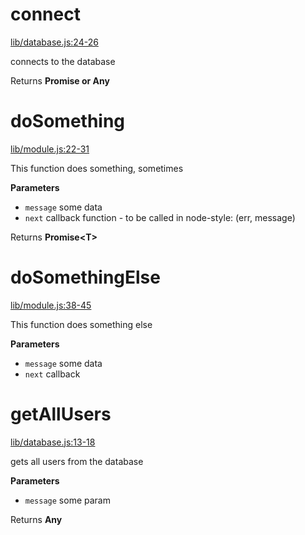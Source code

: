 # connect

[lib/database.js:24-26](https://github.com/locator-kn/ms-sample/blob/60b464003b0283a0169b8888d295cf5997be48b5/lib/database.js#L24-L26 "Source code on GitHub")

connects to the database

Returns **Promise or Any** 

# doSomething

[lib/module.js:22-31](https://github.com/locator-kn/ms-sample/blob/60b464003b0283a0169b8888d295cf5997be48b5/lib/module.js#L22-L31 "Source code on GitHub")

This function does something, sometimes

**Parameters**

-   `message`  some data
-   `next`  callback function - to be called in node-style: (err, message)

Returns **Promise&lt;T&gt;** 

# doSomethingElse

[lib/module.js:38-45](https://github.com/locator-kn/ms-sample/blob/60b464003b0283a0169b8888d295cf5997be48b5/lib/module.js#L38-L45 "Source code on GitHub")

This function does something else

**Parameters**

-   `message`  some data
-   `next`  callback

# getAllUsers

[lib/database.js:13-18](https://github.com/locator-kn/ms-sample/blob/60b464003b0283a0169b8888d295cf5997be48b5/lib/database.js#L13-L18 "Source code on GitHub")

gets all users from the database

**Parameters**

-   `message`  some param

Returns **Any** 
